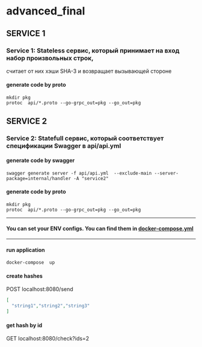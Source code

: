 # advanced_final

## SERVICE 1
### Service 1: Stateless сервис, который принимает на вход набор произвольных строк, 
считает от них хэши SHA-3 и возвращает вызывающей стороне
#### generate code by proto
```
mkdir pkg
protoc  api/*.proto --go-grpc_out=pkg --go_out=pkg
```

## SERVICE 2
### Service 2: Statefull сервис, который соответствует спецификации Swagger в api/api.yml
#### generate code by swagger
```
swagger generate server -f api/api.yml  --exclude-main --server-package=internal/handler -A "service2"
```
#### generate code by proto
```
mkdir pkg
protoc  api/*.proto --go-grpc_out=pkg --go_out=pkg
```

-------------------
#### You can set your ENV configs. You can find them in [docker-compose.yml](docker-compose.yml)

-------------------
#### run application
```shell
docker-compose  up
```

#### create hashes
POST localhost:8080/send
```json
[
  "string1","string2","string3"
]
```

#### get hash by id
GET localhost:8080/check?ids=2